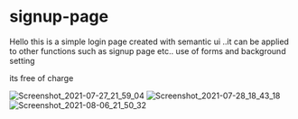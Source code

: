 # signup-page
Hello this is a simple login page created with semantic ui ..it can be applied to other functions such as signup page etc..
use of forms and background setting

its free of charge



![Screenshot_2021-07-27_21_59_04](https://user-images.githubusercontent.com/41311815/132141774-0b729f85-323c-4311-accd-0428bcebc30c.png)
![Screenshot_2021-07-28_18_43_18](https://user-images.githubusercontent.com/41311815/132141778-3be888de-71e8-4213-a031-bc1079b2a49c.png)
![Screenshot_2021-08-06_21_50_32](https://user-images.githubusercontent.com/41311815/132141819-ba24f139-39be-476e-b41d-877c62730a02.png)

